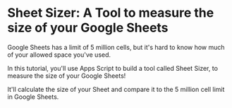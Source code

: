# Sheet Sizer: A Tool to measure the size of your Google Sheets

Google Sheets has a limit of 5 million cells, but it's hard to know how much of your allowed space you've used.

In this tutorial, you'll use Apps Script to build a tool called Sheet Sizer, to measure the size of your Google Sheets!

It'll calculate the size of your Sheet and compare it to the 5 million cell limit in Google Sheets.
